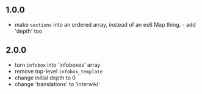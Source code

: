 ## 1.0.0
* make `sections` into an ordered array, instead of an es6 Map thing. - add 'depth' too

## 2.0.0
* turn `infobox` into 'infoboxes' array
* remove top-level `infobox_template`
* change initial depth to 0
* change 'translations' to 'interwiki'
